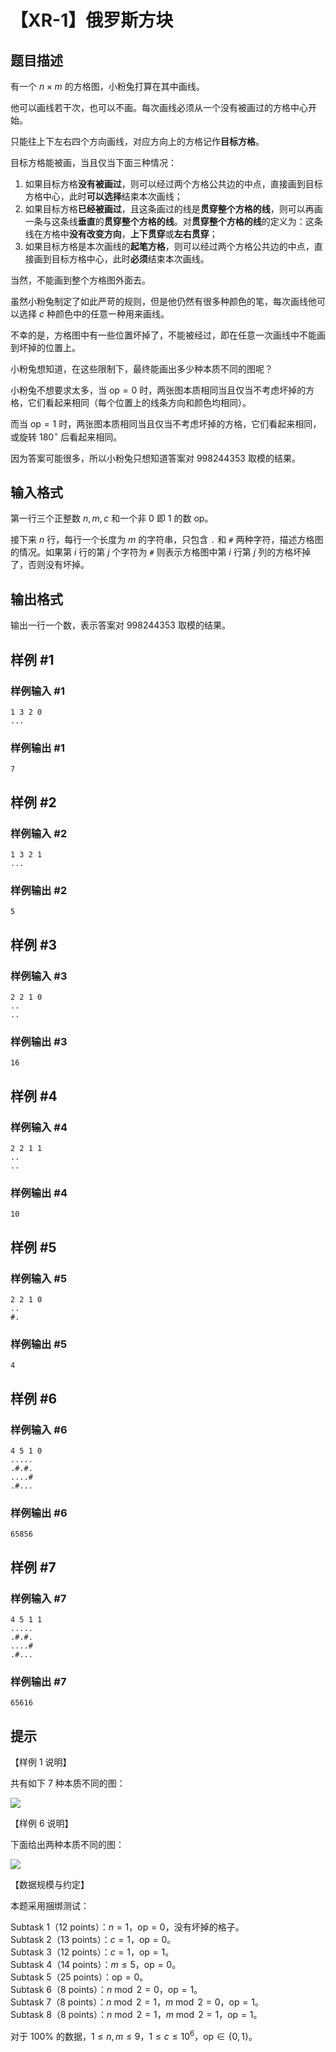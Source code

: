 # 【XR-1】俄罗斯方块

## 题目描述

有一个 $n \times m$ 的方格图，小粉兔打算在其中画线。

他可以画线若干次，也可以不画。每次画线必须从一个没有被画过的方格中心开始。

只能往上下左右四个方向画线，对应方向上的方格记作**目标方格**。

目标方格能被画，当且仅当下面三种情况：

1. 如果目标方格**没有被画过**，则可以经过两个方格公共边的中点，直接画到目标方格中心，此时**可以选择**结束本次画线；
2. 如果目标方格**已经被画过**，且这条画过的线是**贯穿整个方格的线**，则可以再画一条与这条线**垂直**的**贯穿整个方格的线**。对**贯穿整个方格的线**的定义为：这条线在方格中**没有改变方向**，**上下贯穿**或**左右贯穿**；
3. 如果目标方格是本次画线的**起笔方格**，则可以经过两个方格公共边的中点，直接画到目标方格中心，此时**必须**结束本次画线。

当然，不能画到整个方格图外面去。

虽然小粉兔制定了如此严苛的规则，但是他仍然有很多种颜色的笔，每次画线他可以选择 $c$ 种颜色中的任意一种用来画线。

不幸的是，方格图中有一些位置坏掉了，不能被经过，即在任意一次画线中不能画到坏掉的位置上。

小粉兔想知道，在这些限制下，最终能画出多少种本质不同的图呢？

小粉兔不想要求太多，当 $\mathrm{op}=0$ 时，两张图本质相同当且仅当不考虑坏掉的方格，它们看起来相同（每个位置上的线条方向和颜色均相同）。

而当 $\mathrm{op}=1$ 时，两张图本质相同当且仅当不考虑坏掉的方格，它们看起来相同，或旋转 $180 ^ {\circ}$ 后看起来相同。

因为答案可能很多，所以小粉兔只想知道答案对 $998244353$ 取模的结果。

## 输入格式

第一行三个正整数 $n,m,c$ 和一个非 $0$ 即 $1$ 的数 $\mathrm{op}$。

接下来 $n$ 行，每行一个长度为 $m$ 的字符串，只包含 `.` 和 `#` 两种字符，描述方格图的情况。如果第 $i$ 行的第 $j$ 个字符为 `#` 则表示方格图中第 $i$ 行第 $j$ 列的方格坏掉了，否则没有坏掉。

## 输出格式

输出一行一个数，表示答案对 $998244353$ 取模的结果。

## 样例 #1

### 样例输入 #1
```
1 3 2 0
...
```

### 样例输出 #1

```
7
```

## 样例 #2

### 样例输入 #2
```
1 3 2 1
...
```

### 样例输出 #2

```
5
```

## 样例 #3

### 样例输入 #3
```
2 2 1 0
..
..
```

### 样例输出 #3

```
16
```

## 样例 #4

### 样例输入 #4
```
2 2 1 1
..
..
```

### 样例输出 #4

```
10
```

## 样例 #5

### 样例输入 #5
```
2 2 1 0
..
#.
```

### 样例输出 #5

```
4
```

## 样例 #6

### 样例输入 #6
```
4 5 1 0
.....
.#.#.
....#
.#...
```

### 样例输出 #6

```
65856
```

## 样例 #7

### 样例输入 #7
```
4 5 1 1
.....
.#.#.
....#
.#...
```

### 样例输出 #7

```
65616
```

## 提示

【样例 $1$ 说明】

共有如下 $7$ 种本质不同的图：

![](https://cdn.luogu.com.cn/upload/pic/57768.png)

【样例 $6$ 说明】

下面给出两种本质不同的图：

![](https://cdn.luogu.com.cn/upload/pic/57770.png)

【数据规模与约定】

本题采用捆绑测试：

Subtask 1（12 points）：$n=1$，$\mathrm{op}=0$，没有坏掉的格子。  
Subtask 2（13 points）：$c=1$，$\mathrm{op}=0$。  
Subtask 3（12 points）：$c=1$，$\mathrm{op}=1$。  
Subtask 4（14 points）：$m\le 5$，$\mathrm{op}=0$。  
Subtask 5（25 points）：$\mathrm{op}=0$。  
Subtask 6（8 points）：$n\bmod 2=0$，$\mathrm{op}=1$。  
Subtask 7（8 points）：$n\bmod 2=1$，$m\bmod 2=0$，$\mathrm{op}=1$。  
Subtask 8（8 points）：$n\bmod 2=1$，$m\bmod 2=1$，$\mathrm{op}=1$。

对于 $100\%$ 的数据，$1\le n,m\le 9$，$1\le c\le 10^6$，$\mathrm{op}\in\{0,1\}$。
